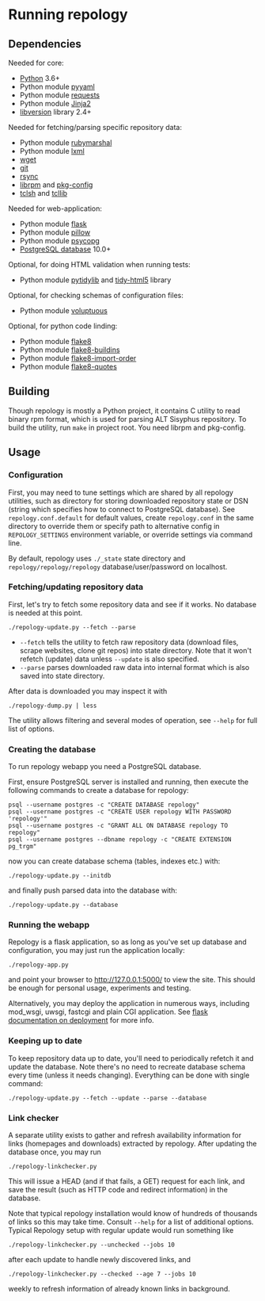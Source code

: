 # Running repology

## Dependencies

Needed for core:

- [Python](https://www.python.org/) 3.6+
- Python module [pyyaml](http://pyyaml.org/)
- Python module [requests](http://python-requests.org/)
- Python module [Jinja2](http://jinja.pocoo.org/)
- [libversion](https://github.com/repology/libversion) library 2.4+

Needed for fetching/parsing specific repository data:

- Python module [rubymarshal](https://github.com/d9pouces/RubyMarshal)
- Python module [lxml](http://lxml.de/)
- [wget](https://www.gnu.org/software/wget/)
- [git](https://git-scm.com/)
- [rsync](https://rsync.samba.org/)
- [librpm](http://www.rpm.org/) and [pkg-config](https://www.freedesktop.org/wiki/Software/pkg-config/)
- [tclsh](https://www.tcl.tk/) and [tcllib](https://www.tcl.tk/)

Needed for web-application:

- Python module [flask](http://flask.pocoo.org/)
- Python module [pillow](https://pypi.python.org/pypi/Pillow)
- Python module [psycopg](http://initd.org/psycopg/)
- [PostgreSQL database](https://www.postgresql.org/) 10.0+

Optional, for doing HTML validation when running tests:
- Python module [pytidylib](https://pypi.python.org/pypi/pytidylib) and [tidy-html5](http://www.html-tidy.org/) library

Optional, for checking schemas of configuration files:
- Python module [voluptuous](https://pypi.python.org/pypi/voluptuous)

Optional, for python code linding:
- Python module [flake8](https://pypi.python.org/pypi/flake8)
- Python module [flake8-buildins](https://pypi.python.org/pypi/flake8-builtins)
- Python module [flake8-import-order](https://pypi.python.org/pypi/flake8-import-order)
- Python module [flake8-quotes](https://pypi.python.org/pypi/flake8-quotes)

## Building

Though repology is mostly a Python project, it contains C utility to
read binary rpm format, which is used for parsing ALT Sisyphus
repository. To build the utility, run ```make``` in project root.
You need librpm and pkg-config.

## Usage

### Configuration

First, you may need to tune settings which are shared by all repology
utilities, such as directory for storing downloaded repository state
or DSN (string which specifies how to connect to PostgreSQL database).
See ```repology.conf.default``` for default values, create
```repology.conf``` in the same directory to override them or
specify path to alternative config in ```REPOLOGY_SETTINGS```
environment variable, or override settings via command line.

By default, repology uses ```./_state``` state directory and
```repology/repology/repology``` database/user/password on localhost.

### Fetching/updating repository data

First, let's try to fetch some repository data and see if it works.
No database is needed at this point.

```
./repology-update.py --fetch --parse
```

* ```--fetch``` tells the utility to fetch raw repository data
(download files, scrape websites, clone git repos) into state
directory. Note that it won't refetch (update) data unless
```--update``` is also specified.
* ```--parse``` parses downloaded raw data into internal format
which is also saved into state directory.

After data is downloaded you may inspect it with

```
./repology-dump.py | less
```

The utility allows filtering and several modes of operation, see
```--help``` for full list of options.

### Creating the database

To run repology webapp you need a PostgreSQL database.

First, ensure PostgreSQL server is installed and running,
then execute the following commands to create a database for
repology:

```
psql --username postgres -c "CREATE DATABASE repology"
psql --username postgres -c "CREATE USER repology WITH PASSWORD 'repology'"
psql --username postgres -c "GRANT ALL ON DATABASE repology TO repology"
psql --username postgres --dbname repology -c "CREATE EXTENSION pg_trgm"
```

now you can create database schema (tables, indexes etc.) with:

```
./repology-update.py --initdb
```

and finally push parsed data into the database with:

```
./repology-update.py --database
```

### Running the webapp

Repology is a flask application, so as long as you've set up
database and configuration, you may just run the application
locally:

```
./repology-app.py
```

and point your browser to http://127.0.0.1:5000/ to view the
site. This should be enough for personal usage, experiments and
testing.

Alternatively, you may deploy the application in numerous ways,
including mod_wsgi, uwsgi, fastcgi and plain CGI application. See
[flask documentation on deployment](http://flask.pocoo.org/docs/deploying/)
for more info.

### Keeping up to date

To keep repository data up to date, you'll need to periodically
refetch it and update the database. Note there's no need to recreate
database schema every time (unless it needs changing). Everything
can be done with single command:

```
./repology-update.py --fetch --update --parse --database
```

### Link checker

A separate utility exists to gather and refresh availability information
for links (homepages and downloads) extracted by repology. After updating
the database once, you may run

```
./repology-linkchecker.py
```

This will issue a HEAD (and if that fails, a GET) request for each link,
and save the result (such as HTTP code and redirect information)
in the database.

Note that typical repology installation would know of hundreds of
thousands of links so this may take time. Consult `--help` for a list
of additional options. Typical Repology setup with regular update would
run something like

```
./repology-linkchecker.py --unchecked --jobs 10
```

after each update to handle newly discovered links, and

```
./repology-linkchecker.py --checked --age 7 --jobs 10
```

weekly to refresh information of already known links in background.
